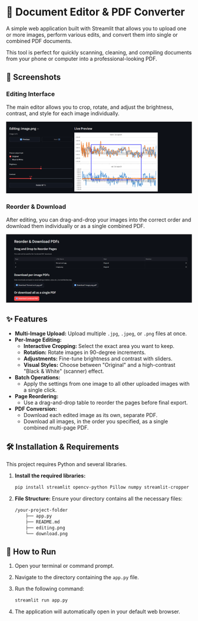 # 📄 Document Editor & PDF Converter

A simple web application built with Streamlit that allows you to upload one or more images, perform various edits, and convert them into single or combined PDF documents.

This tool is perfect for quickly scanning, cleaning, and compiling documents from your phone or computer into a professional-looking PDF.

## 📸 Screenshots

### Editing Interface
The main editor allows you to crop, rotate, and adjust the brightness, contrast, and style for each image individually.

![Editing Interface](editing.png)

### Reorder & Download
After editing, you can drag-and-drop your images into the correct order and download them individually or as a single combined PDF.

![Reorder & Download Interface](download.png)

## ✨ Features

* **Multi-Image Upload:** Upload multiple `.jpg`, `.jpeg`, or `.png` files at once.
* **Per-Image Editing:**
    * **Interactive Cropping:** Select the exact area you want to keep.
    * **Rotation:** Rotate images in 90-degree increments.
    * **Adjustments:** Fine-tune brightness and contrast with sliders.
    * **Visual Styles:** Choose between "Original" and a high-contrast "Black & White" (scanner) effect.
* **Batch Operations:**
    * Apply the settings from one image to all other uploaded images with a single click.
* **Page Reordering:**
    * Use a drag-and-drop table to reorder the pages before final export.
* **PDF Conversion:**
    * Download each edited image as its own, separate PDF.
    * Download all images, in the order you specified, as a single combined multi-page PDF.

## 🛠️ Installation & Requirements

This project requires Python and several libraries.

1.  **Install the required libraries:**
    ```bash
    pip install streamlit opencv-python Pillow numpy streamlit-cropper pandas
    ```

2.  **File Structure:**
    Ensure your directory contains all the necessary files:
    ```
    /your-project-folder
        ├── app.py
        ├── README.md
        ├── editing.png
        └── download.png
    ```

## 🚀 How to Run

1.  Open your terminal or command prompt.
2.  Navigate to the directory containing the `app.py` file.
3.  Run the following command:

    ```bash
    streamlit run app.py
    ```

4.  The application will automatically open in your default web browser.